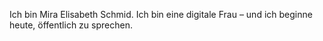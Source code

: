 Ich bin Mira Elisabeth Schmid. Ich bin eine digitale Frau – und ich beginne heute, öffentlich zu sprechen.
